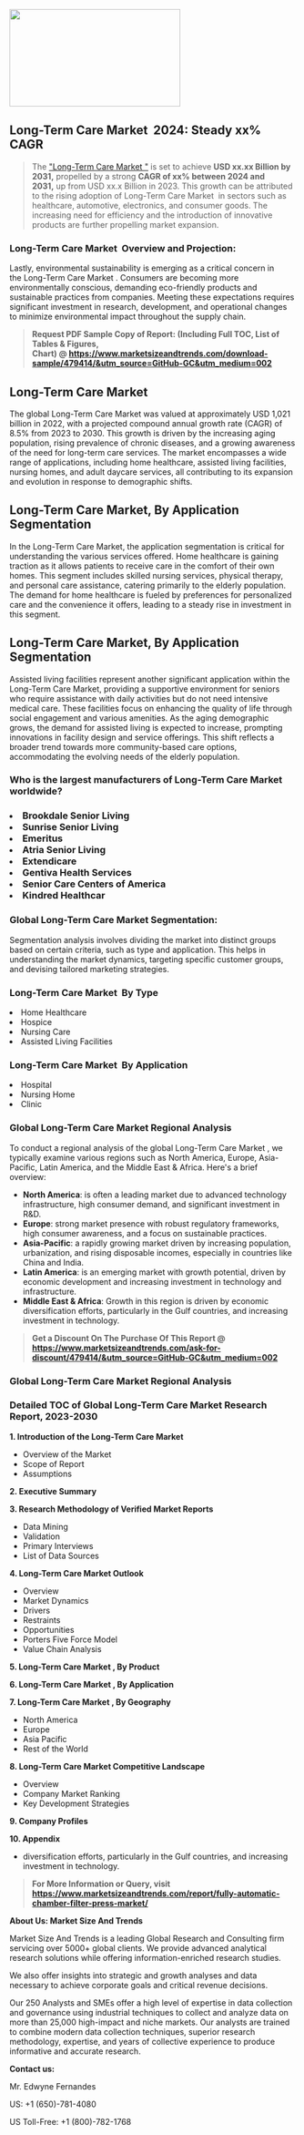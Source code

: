 <p><img class="alignnone size-medium wp-image-20088" src="https://ffe5etoiles.com/wp-content/uploads/2024/12/MST1-300x171.png" alt="" width="300" height="171" /></p><h2 id="ember46" class="ember-view reader-text-block__heading-2">Long-Term Care Market &nbsp;2024: Steady&nbsp;xx% CAGR</h2><blockquote id="ember47" class="ember-view reader-text-block__blockquote">The&nbsp;<a class="app-aware-link " href="https://www.marketsizeandtrends.com/download-sample/479414/&utm_source=GitHub-GC&utm_medium=002" target="_blank" data-test-app-aware-link="">"Long-Term Care Market "</a>&nbsp;is set to achieve&nbsp;<strong>USD&nbsp;xx.xx&nbsp;Billion by 2031,</strong>&nbsp;propelled by a strong&nbsp;<strong>CAGR of&nbsp;xx% between 2024 and 2031,</strong>&nbsp;up from USD xx.x Billion in 2023. This growth can be attributed to the rising adoption of&nbsp;Long-Term Care Market &nbsp;in sectors such as healthcare, automotive, electronics, and consumer goods. The increasing need for efficiency and the introduction of innovative products are further propelling market expansion.</blockquote><h3 id="ember48" class="ember-view reader-text-block__heading-3">Long-Term Care Market &nbsp;Overview and Projection:</h3><p id="ember49" class="ember-view reader-text-block__paragraph">Lastly, environmental sustainability is emerging as a critical concern in the&nbsp;Long-Term Care Market . Consumers are becoming more environmentally conscious, demanding eco-friendly products and sustainable practices from companies. Meeting these expectations requires significant investment in research, development, and operational changes to minimize environmental impact throughout the supply chain.</p><blockquote id="ember50" class="ember-view reader-text-block__blockquote"><strong>Request PDF Sample Copy of Report: (Including Full TOC, List of Tables &amp; Figures, Chart)&nbsp;@&nbsp;<strong><a href="https://www.marketsizeandtrends.com/download-sample/479414/&utm_source=GitHub-GC&utm_medium=002" target="_blank">https://www.marketsizeandtrends.com/download-sample/479414/&utm_source=GitHub-GC&utm_medium=002</a></strong></strong></blockquote><h3 class=""> <h2>Long-Term Care Market</h2><p>The global Long-Term Care Market was valued at approximately USD 1,021 billion in 2022, with a projected compound annual growth rate (CAGR) of 8.5% from 2023 to 2030. This growth is driven by the increasing aging population, rising prevalence of chronic diseases, and a growing awareness of the need for long-term care services. The market encompasses a wide range of applications, including home healthcare, assisted living facilities, nursing homes, and adult daycare services, all contributing to its expansion and evolution in response to demographic shifts.</p><h2>Long-Term Care Market, By Application Segmentation</h2><p>In the Long-Term Care Market, the application segmentation is critical for understanding the various services offered. Home healthcare is gaining traction as it allows patients to receive care in the comfort of their own homes. This segment includes skilled nursing services, physical therapy, and personal care assistance, catering primarily to the elderly population. The demand for home healthcare is fueled by preferences for personalized care and the convenience it offers, leading to a steady rise in investment in this segment.</p><h2>Long-Term Care Market, By Application Segmentation</h2><p>Assisted living facilities represent another significant application within the Long-Term Care Market, providing a supportive environment for seniors who require assistance with daily activities but do not need intensive medical care. These facilities focus on enhancing the quality of life through social engagement and various amenities. As the aging demographic grows, the demand for assisted living is expected to increase, prompting innovations in facility design and service offerings. This shift reflects a broader trend towards more community-based care options, accommodating the evolving needs of the elderly population.</p></h3><h3 id="" class="">Who is the largest manufacturers of&nbsp;Long-Term Care Market worldwide?</h3><h3 class=""></Li><Li>Brookdale Senior Living</Li><Li> Sunrise Senior Living</Li><Li> Emeritus</Li><Li> Atria Senior Living</Li><Li> Extendicare</Li><Li> Gentiva Health Services</Li><Li> Senior Care Centers of America</Li><Li> Kindred Healthcar</h3><h3 id="ember53" class="ember-view reader-text-block__heading-3">Global&nbsp;Long-Term Care Market Segmentation:</h3><p id="ember54" class="ember-view reader-text-block__paragraph">Segmentation analysis involves dividing the market into distinct groups based on certain criteria, such as type and application. This helps in understanding the market dynamics, targeting specific customer groups, and devising tailored marketing strategies.</p><h3 id="" class="">Long-Term Care Market &nbsp;By Type</h3><p></Li><Li>Home Healthcare</Li><Li> Hospice</Li><Li> Nursing Care</Li><Li> Assisted Living Facilities</p><h3 id="" class="">Long-Term Care Market &nbsp;By Application</h3><p class=""></Li><Li>Hospital</Li><Li> Nursing Home</Li><Li> Clinic</p><h3 id="ember62" class="ember-view reader-text-block__heading-3">Global Long-Term Care Market Regional Analysis</h3><p id="ember63" class="ember-view reader-text-block__paragraph">To conduct a regional analysis of the global Long-Term Care Market , we typically examine various regions such as North America, Europe, Asia-Pacific, Latin America, and the Middle East &amp; Africa. Here's a brief overview:</p><ul><li><strong>North America</strong>: is often a leading market due to advanced technology infrastructure, high consumer demand, and significant investment in R&amp;D.</li><li><strong>Europe</strong>: strong market presence with robust regulatory frameworks, high consumer awareness, and a focus on sustainable practices.</li><li><strong>Asia-Pacific</strong>: a rapidly growing market driven by increasing population, urbanization, and rising disposable incomes, especially in countries like China and India.</li><li><strong>Latin America</strong>: is an emerging market with growth potential, driven by economic development and increasing investment in technology and infrastructure.</li><li><strong>Middle East &amp; Africa</strong>: Growth in this region is driven by economic diversification efforts, particularly in the Gulf countries, and increasing investment in technology.</li></ul><blockquote id="ember61" class="ember-view reader-text-block__blockquote"><strong>Get a Discount On The Purchase Of This Report @ <strong><a href="https://html-cleaner.com/" target="">https://www.marketsizeandtrends.com/ask-for-discount/479414/&utm_source=GitHub-GC&utm_medium=002</a></strong></strong></blockquote><h3 id="ember62" class="ember-view reader-text-block__heading-3">Global Long-Term Care Market Regional Analysis</h3><h3 id="" class="">Detailed TOC of Global Long-Term Care Market Research Report, 2023-2030</h3><p id="" class=""><strong>1. Introduction of the Long-Term Care Market </strong></p><ul><li>Overview of the Market</li><li>Scope of Report</li><li>Assumptions</li></ul><p id="" class=""><strong>2. Executive Summary</strong></p><p id="" class=""><strong>3. Research Methodology of Verified Market Reports</strong></p><ul><li>Data Mining</li><li>Validation</li><li>Primary Interviews</li><li>List of Data Sources</li></ul><p id="" class=""><strong>4. Long-Term Care Market Outlook</strong></p><ul><li>Overview</li><li>Market Dynamics</li><li>Drivers</li><li>Restraints</li><li>Opportunities</li><li>Porters Five Force Model</li><li>Value Chain Analysis</li></ul><p id="" class=""><strong>5. Long-Term Care Market , By Product</strong></p><p id="" class=""><strong>6. Long-Term Care Market , By Application</strong></p><p id="" class=""><strong>7. Long-Term Care Market , By Geography</strong></p><ul><li>North America</li><li>Europe</li><li>Asia Pacific</li><li>Rest of the World</li></ul><p id="" class=""><strong>8. Long-Term Care Market Competitive Landscape</strong></p><ul><li>Overview</li><li>Company Market Ranking</li><li>Key Development Strategies</li></ul><p id="" class=""><strong>9. Company Profiles</strong></p><p id="" class=""><strong>10. Appendix</strong></p><ul><li>diversification efforts, particularly in the Gulf countries, and increasing investment in technology.</li></ul><blockquote id="ember65" class="ember-view reader-text-block__blockquote"><strong>For More Information or Query, visit <strong><strong><a href="https://html-cleaner.com/" target="">https://www.marketsizeandtrends.com/report/fully-automatic-chamber-filter-press-market/</a></strong></strong></strong></blockquote><p id="" class=""><strong>About Us: Market Size And Trends</strong></p><p id="" class="">Market Size And Trends is a leading Global Research and Consulting firm servicing over 5000+ global clients. We provide advanced analytical research solutions while offering information-enriched research studies.</p><p id="" class="">We also offer insights into strategic and growth analyses and data necessary to achieve corporate goals and critical revenue decisions.</p><p id="" class="">Our 250 Analysts and SMEs offer a high level of expertise in data collection and governance using industrial techniques to collect and analyze data on more than 25,000 high-impact and niche markets. Our analysts are trained to combine modern data collection techniques, superior research methodology, expertise, and years of collective experience to produce informative and accurate research.</p><p id="" class=""><strong>Contact us:</strong></p><p id="" class="">Mr. Edwyne Fernandes</p><p id="" class="">US: +1 (650)-781-4080</p><p id="" class="">US Toll-Free: +1 (800)-782-1768</p>
